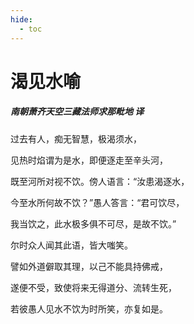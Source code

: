 ```yaml
---
hide:
  - toc
---
```


# **渴见水喻**

##### 南朝萧齐天空三藏法师求那毗地 译

过去有人，痴无智慧，极渴须水，

见热时焰谓为是水，即便逐走至辛头河，

既至河所对视不饮。傍人语言：“汝患渴逐水，

今至水所何故不饮？”愚人答言：“君可饮尽，

我当饮之，此水极多俱不可尽，是故不饮。”

尔时众人闻其此语，皆大嗤笑。

譬如外道僻取其理，以己不能具持佛戒，

遂便不受，致使将来无得道分、流转生死，

若彼愚人见水不饮为时所笑，亦复如是。